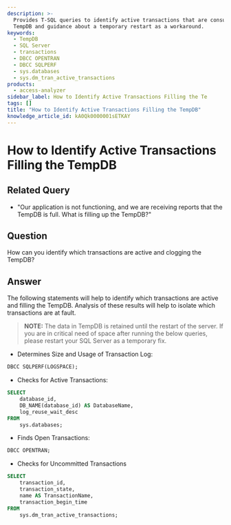 ```yaml
---
description: >-
  Provides T-SQL queries to identify active transactions that are consuming
  TempDB and guidance about a temporary restart as a workaround.
keywords:
  - TempDB
  - SQL Server
  - transactions
  - DBCC OPENTRAN
  - DBCC SQLPERF
  - sys.databases
  - sys.dm_tran_active_transactions
products:
  - access-analyzer
sidebar_label: How to Identify Active Transactions Filling the Te
tags: []
title: "How to Identify Active Transactions Filling the TempDB"
knowledge_article_id: kA0Qk0000001sETKAY
---
```


# How to Identify Active Transactions Filling the TempDB

## Related Query

- "Our application is not functioning, and we are receiving reports that the TempDB is full. What is filling up the TempDB?"

## Question

How can you identify which transactions are active and clogging the TempDB?

## Answer

The following statements will help to identify which transactions are active and filling the TempDB. Analysis of these results will help to isolate which transactions are at fault.

> **NOTE:** The data in TempDB is retained until the restart of the server. If you are in critical need of space after running the below queries, please restart your SQL Server as a temporary fix.

- Determines Size and Usage of Transaction Log:
```sql
DBCC SQLPERF(LOGSPACE);
```

- Checks for Active Transactions:
```sql
SELECT 
    database_id,
    DB_NAME(database_id) AS DatabaseName,
    log_reuse_wait_desc
FROM 
    sys.databases;
```

- Finds Open Transactions:
```sql
DBCC OPENTRAN;
```

- Checks for Uncommitted Transactions
```sql
SELECT 
    transaction_id,
    transaction_state,
    name AS TransactionName,
    transaction_begin_time
FROM 
    sys.dm_tran_active_transactions;
```
